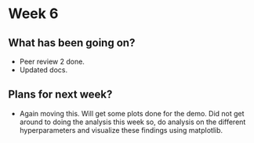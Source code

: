 # Week 6

## What has been going on?

- Peer review 2 done.
- Updated docs.

## Plans for next week?

- Again moving this. Will get some plots done for the demo. Did not get around to doing the analysis this week so, do analysis on the different hyperparameters and visualize these findings using matplotlib.
